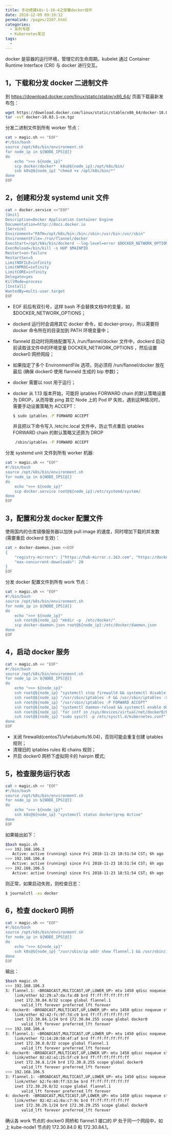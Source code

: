 ```yaml
---
title: 手动搭建k8s-1-10-4之部署docker组件
date: 2018-12-09 09:10:12
permalink: /pages/2207.html
categories:
  - 系列专题
  - Kubernetes笔记
tags:
  - 
---
```


docker 是容器的运行环境，管理它的生命周期。kubelet 通过 Container Runtime Interface (CRI) 与 docker 进行交互。











## 1，下载和分发 docker 二进制文件



到 https://download.docker.com/linux/static/stable/x86_64/ 页面下载最新发布包：



```sh
wget https://download.docker.com/linux/static/stable/x86_64/docker-18.03.1-ce.tgz
tar -xvf docker-18.03.1-ce.tgz
```



分发二进制文件到所有 worker 节点：



```sh
cat > magic.sh << "EOF"
#!/bin/bash
source /opt/k8s/bin/environment.sh
for node_ip in ${NODE_IPS[@]}
do
    echo ">>> ${node_ip}" 
    scp docker/docker*  k8s@${node_ip}:/opt/k8s/bin/
    ssh k8s@${node_ip} "chmod +x /opt/k8s/bin/*"
done
EOF
```



## 2，创建和分发 systemd unit 文件



```sh
cat > docker.service <<"EOF"
[Unit]
Description=Docker Application Container Engine
Documentation=http://docs.docker.io
[Service]
Environment="PATH=/opt/k8s/bin:/bin:/sbin:/usr/bin:/usr/sbin"
EnvironmentFile=-/run/flannel/docker
ExecStart=/opt/k8s/bin/dockerd --log-level=error $DOCKER_NETWORK_OPTIONS
ExecReload=/bin/kill -s HUP $MAINPID
Restart=on-failure
RestartSec=5
LimitNOFILE=infinity
LimitNPROC=infinity
LimitCORE=infinity
Delegate=yes
KillMode=process
[Install]
WantedBy=multi-user.target
EOF
```



- EOF 前后有双引号，这样 bash 不会替换文档中的变量，如 $DOCKER_NETWORK_OPTIONS；

- dockerd 运行时会调用其它 docker 命令，如 docker-proxy，所以需要将 docker 命令所在的目录加到 PATH 环境变量中；

- flanneld 启动时将网络配置写入 /run/flannel/docker 文件中，dockerd 启动前读取该文件中的环境变量 DOCKER_NETWORK_OPTIONS ，然后设置 docker0 网桥网段；

- 如果指定了多个 EnvironmentFile 选项，则必须将 /run/flannel/docker 放在最后 (确保 docker0 使用 flanneld 生成的 bip 参数)；

- docker 需要以 root 用于运行；

- docker 从 1.13 版本开始，可能将 iptables FORWARD chain 的默认策略设置为 DROP，从而导致 ping 其它 Node 上的 Pod IP 失败，遇到这种情况时，需要手动设置策略为 ACCEPT：

  ```sh
  $ sudo iptables -P FORWARD ACCEPT
  ```

  并且把以下命令写入 /etc/rc.local 文件中，防止节点重启 iptables FORWARD chain 的默认策略又还原为 DROP

  ```sh
   /sbin/iptables -P FORWARD ACCEPT
  ```



分发 systemd unit 文件到所有 worker 机器:



```sh
cat > magic.sh << "EOF"
#!/bin/bash
source /opt/k8s/bin/environment.sh
for node_ip in ${NODE_IPS[@]}
do
    echo ">>> ${node_ip}" 
    scp docker.service root@${node_ip}:/etc/systemd/system/
done
EOF
```



## 3，配置和分发 docker 配置文件



使用国内的仓库镜像服务器以加快 pull image 的速度，同时增加下载的并发数 (需要重启 dockerd 生效)：



```sh
cat > docker-daemon.json <<EOF
{
    "registry-mirrors": ["https://hub-mirror.c.163.com", "https://docker.mirrors.ustc.edu.cn"],
    "max-concurrent-downloads": 20
}
EOF
```



分发 docker 配置文件到所有 work 节点：



```sh
cat > magic.sh << "EOF"
#!/bin/bash
source /opt/k8s/bin/environment.sh
for node_ip in ${NODE_IPS[@]}
do
    echo ">>> ${node_ip}" 
    ssh root@${node_ip} "mkdir -p  /etc/docker/"
    scp docker-daemon.json root@${node_ip}:/etc/docker/daemon.json
done
EOF
```



## 4，启动 docker 服务



```sh
cat > magic.sh << "EOF"
#!/bin/bash
source /opt/k8s/bin/environment.sh
for node_ip in ${NODE_IPS[@]}
do
    echo ">>> ${node_ip}" 
    ssh root@${node_ip} "systemctl stop firewalld && systemctl disable firewalld"
    ssh root@${node_ip} "/usr/sbin/iptables -F && /usr/sbin/iptables -X && /usr/sbin/iptables -F -t nat && /usr/sbin/iptables -X -t nat"
    ssh root@${node_ip} "/usr/sbin/iptables -P FORWARD ACCEPT"
    ssh root@${node_ip} "systemctl daemon-reload && systemctl enable docker && systemctl start docker"
    ssh root@${node_ip} 'for intf in /sys/devices/virtual/net/docker0/brif/*; do echo 1 > $intf/hairpin_mode; done'
    ssh root@${node_ip} "sudo sysctl -p /etc/sysctl.d/kubernetes.conf"
done
EOF
```



- 关闭 firewalld(centos7)/ufw(ubuntu16.04)，否则可能会重复创建 iptables 规则；
- 清理旧的 iptables rules 和 chains 规则；
- 开启 docker0 网桥下虚拟网卡的 hairpin 模式;



## 5，检查服务运行状态



```sh
cat > magic.sh << "EOF"
#!/bin/bash
source /opt/k8s/bin/environment.sh
for node_ip in ${NODE_IPS[@]}
do
    echo ">>> ${node_ip}" 
    ssh k8s@${node_ip} "systemctl status docker|grep Active"
done
EOF
```



如果输出如下：



```sh
$bash magic.sh
>>> 192.168.106.3
   Active: active (running) since Fri 2018-11-23 18:51:54 CST; 6h ago
>>> 192.168.106.4
   Active: active (running) since Fri 2018-11-23 18:51:54 CST; 6h ago
>>> 192.168.106.5
   Active: active (running) since Fri 2018-11-23 18:51:54 CST; 6h ago
```



则正常，如果启动失败，则检查日志：



```sh
$ journalctl -xu docker
```



## 6，检查 docker0 网桥



```sh
cat > magic.sh << "EOF"
#!/bin/bash
source /opt/k8s/bin/environment.sh
for node_ip in ${NODE_IPS[@]}
do
    echo ">>> ${node_ip}" 
    ssh k8s@${node_ip} "/usr/sbin/ip addr show flannel.1 && /usr/sbin/ip addr show docker0"
done
EOF
```



输出：



```sh
$bash magic.sh
>>> 192.168.106.3
3: flannel.1: <BROADCAST,MULTICAST,UP,LOWER_UP> mtu 1450 qdisc noqueue state UNKNOWN group default
    link/ether b2:29:a7:da:fa:d8 brd ff:ff:ff:ff:ff:ff
    inet 172.30.84.0/32 scope global flannel.1
       valid_lft forever preferred_lft forever
4: docker0: <BROADCAST,MULTICAST,UP,LOWER_UP> mtu 1450 qdisc noqueue state UP group default
    link/ether 02:42:fc:9f:7d:c9 brd ff:ff:ff:ff:ff:ff
    inet 172.30.84.1/24 brd 172.30.84.255 scope global docker0
       valid_lft forever preferred_lft forever
>>> 192.168.106.4
3: flannel.1: <BROADCAST,MULTICAST,UP,LOWER_UP> mtu 1450 qdisc noqueue state UNKNOWN group default
    link/ether f2:14:20:50:4f:af brd ff:ff:ff:ff:ff:ff
    inet 172.30.8.0/32 scope global flannel.1
       valid_lft forever preferred_lft forever
4: docker0: <BROADCAST,MULTICAST,UP,LOWER_UP> mtu 1450 qdisc noqueue state UP group default
    link/ether 02:42:a1:25:5f:c9 brd ff:ff:ff:ff:ff:ff
    inet 172.30.8.1/24 brd 172.30.8.255 scope global docker0
       valid_lft forever preferred_lft forever
>>> 192.168.106.5
3: flannel.1: <BROADCAST,MULTICAST,UP,LOWER_UP> mtu 1450 qdisc noqueue state UNKNOWN group default
    link/ether b2:fe:60:ff:53:be brd ff:ff:ff:ff:ff:ff
    inet 172.30.29.0/32 scope global flannel.1
       valid_lft forever preferred_lft forever
4: docker0: <BROADCAST,MULTICAST,UP,LOWER_UP> mtu 1450 qdisc noqueue state UP group default
    link/ether 02:42:a1:8a:c7:9c brd ff:ff:ff:ff:ff:ff
    inet 172.30.29.1/24 brd 172.30.29.255 scope global docker0
       valid_lft forever preferred_lft forever
```



确认各 work 节点的 docker0 网桥和 flannel.1 接口的 IP 处于同一个网段中，如上 kube-node1 节点的 172.30.84.0 和 172.30.84.1。
